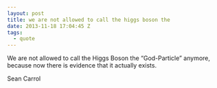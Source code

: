 ```yaml
---
layout: post
title: we are not allowed to call the higgs boson the
date: 2013-11-18 17:04:45 Z
tags:
  - quote
---
```

We are not allowed to call the Higgs Boson the “God-Particle” anymore, because now there is evidence that it actually exists.

Sean Carrol

